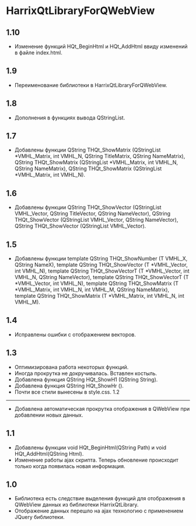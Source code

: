 HarrixQtLibraryForQWebView
==========================

1.10
----
 * Изменение функций HQt_BeginHtml и HQt_AddHtml ввиду изменений в файле index.html.

1.9
---
 * Переименование библиотеки в HarrixQtLibraryForQWebView.

1.8
---
 * Дополнения в функциях вывода QStringList.

1.7
---
 * Добавлены функции QString THQt_ShowMatrix (QStringList *VMHL_Matrix, int VMHL_N, QString TitleMatrix, QString NameMatrix), QString THQt_ShowMatrix (QStringList *VMHL_Matrix, int VMHL_N, QString NameMatrix), QString THQt_ShowMatrix (QStringList *VMHL_Matrix, int VMHL_N).

1.6
---
 * Добавлены функции QString THQt_ShowVector (QStringList VMHL_Vector, QString TitleVector, QString NameVector), QString THQt_ShowVector (QStringList VMHL_Vector, QString NameVector), QString THQt_ShowVector (QStringList VMHL_Vector).

1.5
---
 * Добавлены функции template <class T> QString THQt_ShowNumber (T VMHL_X, QString NameX), template <class T> QString THQt_ShowVector (T *VMHL_Vector, int VMHL_N), template <class T> QString THQt_ShowVectorT (T *VMHL_Vector, int VMHL_N, QString NameVector), template <class T> QString THQt_ShowVectorT (T *VMHL_Vector, int VMHL_N), template <class T> QString THQt_ShowMatrix (T *VMHL_Matrix, int VMHL_N, int VMHL_M, QString NameMatrix), 
template <class T> QString THQt_ShowMatrix (T *VMHL_Matrix, int VMHL_N, int VMHL_M).

1.4
---
 * Исправлены ошибки с отображением векторов.

1.3
---
 * Оптимизирована работа некоторых функций.
 * Иногда прокрутка не докручивалась. Вставлен костыль.
 * Добавлена функция QString HQt_ShowH1 (QString String).
 * Добавлена функция QString HQt_ShowHr ().
 * Почти все стили вынесены в style.css.
1.2
---
 * Добавлена автоматическая прокрутка отображения в QWebView при добавлении новых данных.

1.1
---
 * Добавлены функции void HQt_BeginHtml(QString Path) и void HQt_AddHtml(QString Html).
 * Изменение работы ajax скрипта. Теперь обновление происходит только когда появилась новая информация.

1.0
---
 * Библиотека есть следствие выделения функций для отображения в QWebView данных из библиотеки HarrixQtLibrary.
 * Отображение данных перешло на ajax технологию с применением JQuery библиотеки.